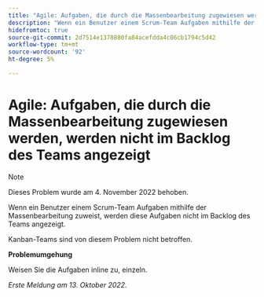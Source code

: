 ```yaml
---
title: "Agile: Aufgaben, die durch die Massenbearbeitung zugewiesen werden, werden nicht im Backlog des Teams angezeigt."
description: "Wenn ein Benutzer einem Scrum-Team Aufgaben mithilfe der Massenbearbeitung zuweist, werden diese Aufgaben nicht im Rückstand des Teams angezeigt."
hidefromtoc: true
source-git-commit: 2d7514e1378880fa84acefdda4c06cb1794c5d42
workflow-type: tm+mt
source-wordcount: '92'
ht-degree: 5%

---
```



# Agile: Aufgaben, die durch die Massenbearbeitung zugewiesen werden, werden nicht im Backlog des Teams angezeigt

>[!NOTE]
>
>Dieses Problem wurde am 4. November 2022 behoben.

Wenn ein Benutzer einem Scrum-Team Aufgaben mithilfe der Massenbearbeitung zuweist, werden diese Aufgaben nicht im Backlog des Teams angezeigt.

Kanban-Teams sind von diesem Problem nicht betroffen.

**Problemumgehung**

Weisen Sie die Aufgaben inline zu, einzeln.

_Erste Meldung am 13. Oktober 2022._

